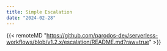```yaml
---
title: Simple Escalation
date: "2024-02-28"
---
```


{{< remoteMD "https://github.com/parodos-dev/serverless-workflows/blob/v1.2.x/escalation/README.md?raw=true" >}}
